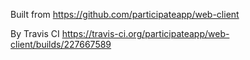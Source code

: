 Built from https://github.com/participateapp/web-client

By Travis CI https://travis-ci.org/participateapp/web-client/builds/227667589
